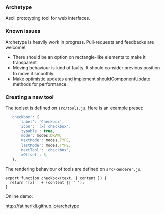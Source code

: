 ### Archetype

Ascii prototyping tool for web interfaces.

### Known issues

Archetype is heavily work in progress. Pull-requests and feedbacks are welcome!

  - There should be an option on rectangle-like elements to make it transparent
  - Moving behaviour is kind of faulty. It should consider previous position to move it smoothly.
  - Make optimistic updates and implement shouldComponentUpdate methods for performance.

### Creating a new tool

The toolset is defined on `src/tools.js`. Here is an example preset:

```javascript
  'checkbox': {
      'label': 'Checkbox',
      'icon': '[x] checkbox',
      'typable': true,
      'mode': modes.DRAW,
      'nextMode': modes.TYPE,
      'lastMode': modes.TYPE,
      'nextTool': 'checkbox',
      'xOffset': 3,
   },
```

The rendering behaviour of tools are defined on `src/Renderer.js`.

```
export function checkbox(text, { content }) {
  return '[x] ' + (content || ' ');
}
```

Online demo:

<http://fatiherikli.github.io/archetype>
